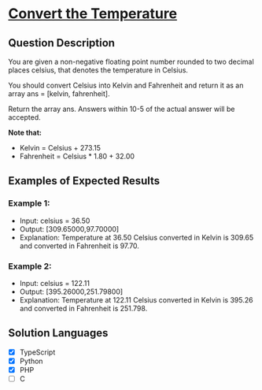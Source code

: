 # [Convert the Temperature](https://leetcode.com/problems/convert-the-temperature/description/)

## Question Description

You are given a non-negative floating point number rounded to two decimal places celsius, that denotes the temperature in Celsius.

You should convert Celsius into Kelvin and Fahrenheit and return it as an array ans = [kelvin, fahrenheit].

Return the array ans. Answers within 10-5 of the actual answer will be accepted.

**Note that:**

- Kelvin = Celsius + 273.15
- Fahrenheit = Celsius \* 1.80 + 32.00

## Examples of Expected Results

### Example 1:

- Input: celsius = 36.50
- Output: [309.65000,97.70000]
- Explanation: Temperature at 36.50 Celsius converted in Kelvin is 309.65 and converted in Fahrenheit is 97.70.

### Example 2:

- Input: celsius = 122.11
- Output: [395.26000,251.79800]
- Explanation: Temperature at 122.11 Celsius converted in Kelvin is 395.26 and converted in Fahrenheit is 251.798.

## Solution Languages

- [x] TypeScript
- [x] Python
- [x] PHP
- [ ] C
